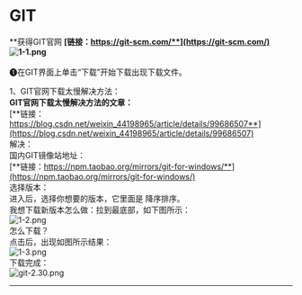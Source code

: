 # GIT

**获得GIT官网 **[**链接：https://git-scm.com/**](https://git-scm.com/)<br />**![1-1.png](https://cdn.nlark.com/yuque/0/2021/png/2385287/1611563669153-05517401-7d29-4564-bb96-92a51e432725.png#align=left&display=inline&height=832&margin=%5Bobject%20Object%5D&name=1-1.png&originHeight=832&originWidth=1040&size=306709&status=done&style=none&width=1040)**<br />
<br />❶在GIT界面上单击“下载”开始下载出现下载文件。

1、GIT官网下载太慢解决方法：<br />**GIT官网下载太慢解决方法的文章：**<br />[**链接：https://blog.csdn.net/weixin_44198965/article/details/99686507**](https://blog.csdn.net/weixin_44198965/article/details/99686507)<br />解决：<br />国内GIT镜像站地址：<br />[**链接：https://npm.taobao.org/mirrors/git-for-windows/**](https://npm.taobao.org/mirrors/git-for-windows/)<br />选择版本：<br />进入后，选择你想要的版本，它里面是 降序排序。<br />我想下载新版本怎么做：拉到最底部，如下图所示：<br />![1-2.png](https://cdn.nlark.com/yuque/0/2021/png/2385287/1611565471988-9ad2e6e3-aa84-4f8b-a8ef-8d7014717078.png#align=left&display=inline&height=539&margin=%5Bobject%20Object%5D&name=1-2.png&originHeight=539&originWidth=1071&size=107178&status=done&style=none&width=1071)<br />怎么下载？<br />点击后，出现如图所示结果：<br />![1-3.png](https://cdn.nlark.com/yuque/0/2021/png/2385287/1611565717963-956d35e1-8cbc-4ee7-bbe3-091c8c9ae691.png#align=left&display=inline&height=740&margin=%5Bobject%20Object%5D&name=1-3.png&originHeight=740&originWidth=1248&size=145173&status=done&style=none&width=1248)<br />下载完成：<br />![git-2.30.png](https://cdn.nlark.com/yuque/0/2021/png/2385287/1611564223169-5edc276e-429a-4a87-84b5-e5d358e6f38f.png#align=left&display=inline&height=72&margin=%5Bobject%20Object%5D&name=git-2.30.png&originHeight=72&originWidth=281&size=2615&status=done&style=none&width=281)

---



